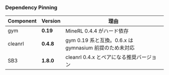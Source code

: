 ### Dependency Pinning

| Component | Version | 理由 |
|-----------|---------|------|
| gym       | **0.19** | MineRL 0.4.4 がハード依存 |
| cleanrl   | **0.4.8** | gym 0.19 系と互換。0.6.x は gymnasium 前提のため未対応 |
| SB3       | **1.8.0** | cleanrl 0.4.x とペアになる推奨バージョン |
